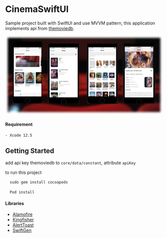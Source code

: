 # CinemaSwiftUI

Sample project built with SwiftUI and use MVVM pattern, this application implements api from [themoviedb](http://themoviedb.org).

<p><img src="image.png" width="1257"></p>

#### Requirement
```
- Xcode 12.5
```

## Getting Started
add api key themoviedb to `core/data/constant`, attribute `apiKey`

to run this project

```
  sudo gem install cocoapods

  Pod install

```


#### Libraries

* [Alamofire](https://cocoapods.org/pods/Alamofire)
* [Kingfisher](https://cocoapods.org/pods/kingfisher)
* [AlertToast](https://cocoapods.org/pods/AlertToast)
* [SwiftGen](https://github.com/SwiftGen/SwiftGen)

